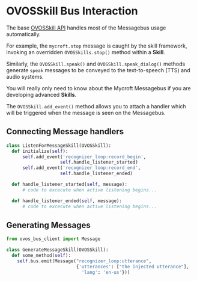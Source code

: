 # OVOSSkill Bus Interaction

The base [OVOSSkill API](http://mycroft-core.readthedocs.io/en/stable/) handles most of the Messagebus usage automatically. 

For example, the `mycroft.stop` message is caught by the skill framework, invoking an overridden `OVOSSkills.stop()` method within a **Skill**. 

Similarly, the `OVOSSkill.speak()` and `OVOSSkill.speak_dialog()` methods generate `speak` messages to be conveyed to the text-to-speech \(TTS\) and audio systems.

You will really only need to know about the Mycroft Messagebus if you are developing advanced **Skills**. 

The `OVOSSkill.add_event()` method allows you to attach a handler which will be triggered when the message is seen on the Messagebus.

## Connecting Message handlers

```python
class ListenForMessageSkill(OVOSSkill):
  def initialize(self):  
      self.add_event('recognizer_loop:record_begin',  
                    self.handle_listener_started)  
      self.add_event('recognizer_loop:record_end',  
                    self.handle_listener_ended)

  def handle_listener_started(self, message):  
      # code to excecute when active listening begins...

  def handle_listener_ended(self, message):  
      # code to excecute when active listening begins...
```

## Generating Messages

```python
from ovos_bus_client import Message

class GenerateMessageSkill(OVOSSkill):
  def some_method(self):  
    self.bus.emit(Message("recognizer_loop:utterance",  
                          {'utterances': ["the injected utterance"],  
                            'lang': 'en-us'}))  

```
